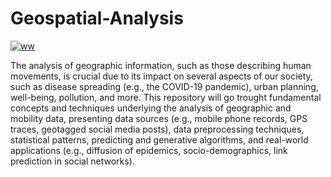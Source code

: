 # Geospatial-Analysis

<a href="https://ibb.co/HzCRTvG"><img src="https://i.ibb.co/zRFCVcP/ww.png" alt="ww" border="0"></a>

The analysis of geographic information, such as those describing human movements, is crucial due to its impact on several aspects of our society, such as disease spreading (e.g., the COVID-19 pandemic), urban planning, well-being, pollution, and more. This repository will go trought fundamental concepts and techniques underlying the analysis of geographic and mobility data, presenting data sources (e.g., mobile phone records, GPS traces, geotagged social media posts), data preprocessing techniques, statistical patterns, predicting and generative algorithms, and real-world applications (e.g., diffusion of epidemics, socio-demographics, link prediction in social networks).
